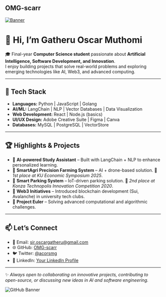 ## OMG-scarr

[![Banner](https://media.giphy.com/media/v1.Y2lkPTc5MGI3NjExamQ1YmUzeXNjZTV4Znh0cHdrdjl5NG9mNnBicGF1Mm5la29zbmlhbiZlcD12MV9naWZzX3NlYXJjaCZjdD1n/qJzZ4APiDZQuJDY7vh/giphy.gif)](https://media.giphy.com/media/v1.Y2lkPTc5MGI3NjExamQ1YmUzeXNjZTV4Znh0cHdrdjl5NG9mNnBicGF1Mm5la29zbmlhbiZlcD12MV9naWZzX3NlYXJjaCZjdD1n/)

# 👋 Hi, I’m Gatheru Oscar Muthomi  

🎓 Final-year **Computer Science student** passionate about **Artificial Intelligence, Software Development, and Innovation**.  
I enjoy building projects that solve real-world problems and exploring emerging technologies like AI, Web3, and advanced computing.  

---

## 🔧 Tech Stack  
- **Languages:** Python | JavaScript | Golang  
- **AI/ML:** LangChain | NLP | Vector Databases | Data Visualization  
- **Web Development:** React | Node.js (basics)  
- **UI/UX Design:** Adobe Creative Suite | Figma | Canva  
- **Databases:** MySQL | PostgreSQL | VectorStore  

---

## 🏆 Highlights & Projects  
- 🤖 **AI-powered Study Assistant** – Built with LangChain + NLP to enhance personalized learning.  
- 🌱 **SmartAgri Precision Farming System** – AI + drone-based solution. 🥇 *1st place at KU Economic Symposium 2025*.  
- 🚗 **Smart Parking System** – IoT-driven parking solution. 🥈 *2nd place at Konza Technopolis Innovation Competition 2020*.  
- 🔗 **Web3 Initiatives** – Introduced blockchain development (Sui, Avalanche) in university tech clubs.  
- 🧮 **Project Euler** – Solving advanced computational and algorithmic challenges.  

---

## 📫 Let’s Connect  
- 📧 Email: [sir.oscargatheru@gmail.com](mailto:sir.oscargatheru@gmail.com)  
- 🌐 GitHub: [OMG-scarr](https://github.com/OMG-scarr)  
- 🐦 Twitter: [@acorsmg](https://twitter.com/acorsmg)  
- 💼 LinkedIn: [Your LinkedIn Profile](#)  

---

✨ *Always open to collaborating on innovative projects, contributing to open-source, or discussing new ideas in AI and software engineering.*  

![GitHub Banner](./A_digital_graphic_design_banner_introduces_Oscar_G.png)
